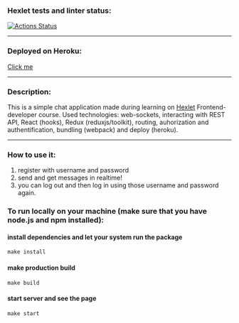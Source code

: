 ### Hexlet tests and linter status:
[![Actions Status](https://github.com/niyak93rus/frontend-project-lvl4/workflows/hexlet-check/badge.svg)](https://github.com/niyak93rus/frontend-project-lvl4/actions)
___

### Deployed on Heroku:
<a href="https://reactive-messenger-niyak93.herokuapp.com/" target="_blank">Click me</a>
___

### Description:
This is a simple chat application made during learning on <a href="https://hexlet.io/" target="_blank">Hexlet</a> Frontend-developer course.
Used technologies: web-sockets, interacting with REST API, React (hooks), Redux (reduxjs/toolkit), routing, auhorization and authentification, bundling (webpack) and deploy (heroku).
___

### How to use it: 
1) register with username and password
2) send and get messages in realtime!
3) you can log out and then log in using those username and password again.

### To run locally on your machine (make sure that you have node.js and npm installed):
  #### install dependencies and let your system run the package
  `make install`

  #### make production build
  `make build`

  #### start server and see the page
  `make start`
